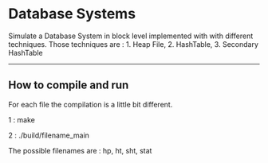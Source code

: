 # Database Systems

Simulate a Database System in block level implemented with with different techniques. 
Those techniques are : 1. Heap File, 2. HashTable, 3. Secondary HashTable

---------------------------------
How to compile and run
---------------------------------
For each file the compilation is a little bit different.

1 : make <filename>   

2 : ./build/filename_main

The possible filenames are : hp, ht, sht, stat
